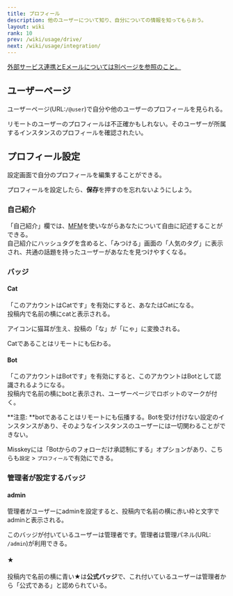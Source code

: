 ```yaml
---
title: プロフィール
description: 他のユーザーについて知り、自分についての情報を知ってもらおう。
layout: wiki
rank: 10
prev: /wiki/usage/drive/
next: /wiki/usage/integration/
---
```

[外部サービス連携とEメールについては別ページを参照のこと。](../integration/)

## ユーザーページ
ユーザーページ(URL:`/@user`)で自分や他のユーザーのプロフィールを見られる。

リモートのユーザーのプロフィールは不正確かもしれない。そのユーザーが所属するインスタンスのプロフィールを確認されたい。

## プロフィール設定
設定画面で自分のプロフィールを編集することができる。

プロフィールを設定したら、**保存**を押すのを忘れないようにしよう。

### 自己紹介
「自己紹介」欄では、[MFM](../mfm/)を使いながらあなたについて自由に記述することができる。  
自己紹介にハッシュタグを含めると、「みつける」画面の「人気のタグ」に表示され、共通の話題を持ったユーザーがあなたを見つけやすくなる。

### バッジ
#### Cat
「このアカウントはCatです」を有効にすると、あなたはCatになる。  
投稿内で名前の横にcatと表示される。

アイコンに猫耳が生え、投稿の「な」が「にゃ」に変換される。

Catであることはリモートにも伝わる。

#### Bot
「このアカウントはBotです」を有効にすると、このアカウントはBotとして認識されるようになる。  
投稿内で名前の横にbotと表示され、ユーザーページでロボットのマークが付く。

**注意: **botであることはリモートにも伝播する。Botを受け付けない設定のインスタンスがあり、そのようなインスタンスのユーザーには一切関わることができない。

Misskeyには「Botからのフォローだけ承認制にする」オプションがあり、こちらも`設定` > `プロフィール`で有効にできる。

### 管理者が設定するバッジ
#### admin
管理者がユーザーにadminを設定すると、投稿内で名前の横に赤い枠と文字でadminと表示される。

このバッジが付いているユーザーは管理者です。管理者は管理パネル(URL: `/admin`)が利用できる。

#### ★
投稿内で名前の横に青い★は**公式バッジ**で、これ付いているユーザーは管理者から「公式である」と認められている。
